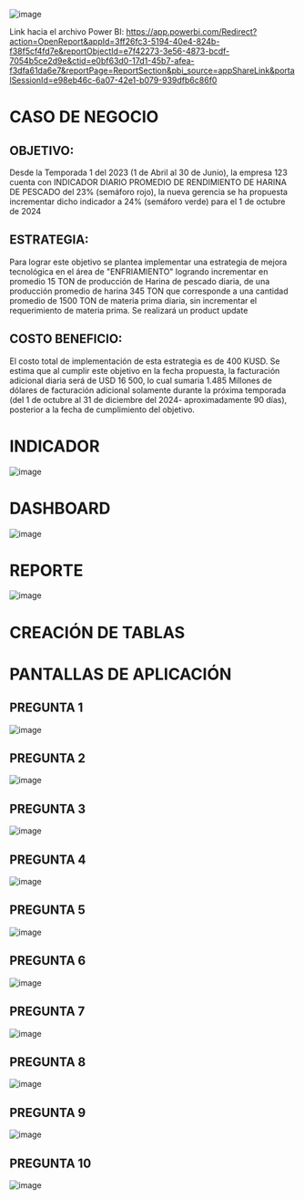 ![image](https://github.com/user-attachments/assets/535836b2-4076-49e6-8046-bc68eeeeb633)

Link hacia el archivo Power BI: https://app.powerbi.com/Redirect?action=OpenReport&appId=3ff26fc3-5194-40e4-824b-f38f5cf4fd7e&reportObjectId=e7f42273-3e56-4873-bcdf-7054b5ce2d9e&ctid=e0bf63d0-17d1-45b7-afea-f3dfa61da6e7&reportPage=ReportSection&pbi_source=appShareLink&portalSessionId=e98eb46c-6a07-42e1-b079-939dfb6c86f0

# **CASO DE NEGOCIO**

## **OBJETIVO:** 
Desde la Temporada 1 del 2023 (1 de Abril al 30 de Junio), la empresa 123 cuenta con INDICADOR DIARIO PROMEDIO DE RENDIMIENTO DE HARINA DE PESCADO del 23% (semáforo rojo), la nueva gerencia se ha propuesta incrementar dicho indicador a 24% (semáforo verde) para el 1 de octubre de 2024

## **ESTRATEGIA:** 
Para lograr este objetivo se plantea implementar una estrategia de mejora tecnológica en el área de "ENFRIAMIENTO" logrando incrementar en promedio 15 TON de producción de Harina de pescado diaria, de una producción promedio de harina 345 TON que corresponde a una cantidad promedio de 1500 TON de materia prima diaria, sin incrementar el requerimiento de materia prima. Se realizará un product update

## **COSTO BENEFICIO:** 
El costo total de implementación de esta estrategia es de 400 KUSD. Se estima que al cumplir este objetivo en la fecha propuesta, la facturación adicional diaria será de USD 16 500, lo cual sumaria 1.485 Millones de dólares de facturación adicional solamente durante la próxima temporada (del 1 de octubre al 31 de diciembre del 2024- aproximadamente 90 días), posterior a la fecha de cumplimiento del objetivo.

# **INDICADOR**
![image](https://github.com/user-attachments/assets/6d4bd19c-982c-4141-9f4c-69719861ff92)

# **DASHBOARD**
![image](https://github.com/user-attachments/assets/243c9fc5-9f0a-422f-aaf6-b52c62fe2911)

# **REPORTE**
![image](https://github.com/user-attachments/assets/7d7e8904-1b5d-48f5-92a6-ddca9268a92c)

# **CREACIÓN DE TABLAS**

# **PANTALLAS DE APLICACIÓN**

## **PREGUNTA 1** 
![image](https://github.com/user-attachments/assets/a1b9c2b1-b07d-43fb-abd7-a5f396e3a6af)
## **PREGUNTA 2** 
![image](https://github.com/user-attachments/assets/4767631f-6f13-4ad5-baae-71b6c3a2cd99)
## **PREGUNTA 3** 
![image](https://github.com/user-attachments/assets/cf43cbb2-4f38-4f18-aade-afda08bcd02a)
## **PREGUNTA 4** 
![image](https://github.com/user-attachments/assets/c5085394-c857-4e3a-a77f-41b7f464a70f)
## **PREGUNTA 5** 
![image](https://github.com/user-attachments/assets/4cb26bc5-4c1c-4f65-96a2-49b3f8ad038e)
## **PREGUNTA 6** 
![image](https://github.com/user-attachments/assets/dfc4769f-ee88-441b-9903-945cd4e655a1)
## **PREGUNTA 7** 
![image](https://github.com/user-attachments/assets/7ef4dab4-8dcf-41a1-a7a5-1e8b670a61d2)
## **PREGUNTA 8** 
![image](https://github.com/user-attachments/assets/06aa246f-1a98-481b-9eec-bf736424d896)
## **PREGUNTA 9** 
![image](https://github.com/user-attachments/assets/c007cf4e-de46-426a-a478-2d5877d35736)
## **PREGUNTA 10** 
![image](https://github.com/user-attachments/assets/27359f14-6251-4cfb-877c-ac647c973aed)

